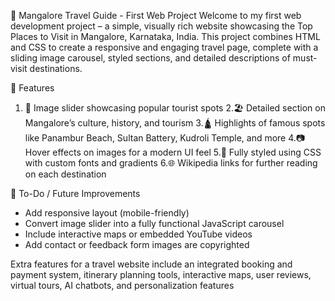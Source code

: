 🌴 Mangalore Travel Guide - First Web Project
Welcome to my first web development project – a simple, visually rich website showcasing the Top Places to Visit in Mangalore, Karnataka, India.
This project combines HTML and CSS to create a responsive and engaging travel page, complete with a sliding image carousel, styled sections, and detailed descriptions of must-visit destinations.

🚀 Features 
1. 🔄 Image slider showcasing popular tourist spots
2.🏖️ Detailed section on Mangalore’s culture, history, and tourism
3.🛕 Highlights of famous spots like Panambur Beach, Sultan Battery, Kudroli Temple, and more
4.📷 Hover effects on images for a modern UI feel
5.🎨 Fully styled using CSS with custom fonts and gradients
6.🌐 Wikipedia links for further reading on each destination

📌 To-Do / Future Improvements
* Add responsive layout (mobile-friendly)
* Convert image slider into a fully functional JavaScript carousel
* Include interactive maps or embedded YouTube videos
* Add contact or feedback form
images are copyrighted 

Extra features for a travel website include an integrated booking and payment system,
itinerary planning tools, interactive maps, user reviews, virtual tours, AI chatbots, and personalization features
